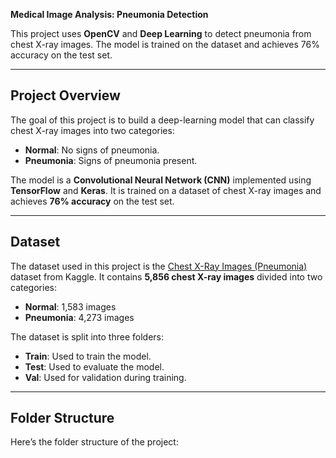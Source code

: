 **Medical Image Analysis: Pneumonia Detection**

This project uses **OpenCV** and **Deep Learning** to detect pneumonia from chest X-ray images. The model is trained on the dataset and achieves 76% accuracy on the test set.

---

## **Project Overview**
The goal of this project is to build a deep-learning model that can classify chest X-ray images into two categories:
- **Normal**: No signs of pneumonia.
- **Pneumonia**: Signs of pneumonia present.

The model is a **Convolutional Neural Network (CNN)** implemented using **TensorFlow** and **Keras**. It is trained on a dataset of chest X-ray images and achieves **76% accuracy** on the test set.

---

## **Dataset**
The dataset used in this project is the [Chest X-Ray Images (Pneumonia)](https://www.kaggle.com/paultimothymooney/chest-xray-pneumonia) dataset from Kaggle. It contains **5,856 chest X-ray images** divided into two categories:
- **Normal**: 1,583 images
- **Pneumonia**: 4,273 images

The dataset is split into three folders:
- **Train**: Used to train the model.
- **Test**: Used to evaluate the model.
- **Val**: Used for validation during training.

---

## **Folder Structure**
Here’s the folder structure of the project:

 
 
